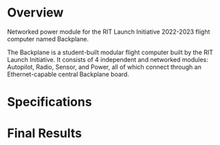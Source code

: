 # Overview
Networked power module for the RIT Launch Initiative 2022-2023 flight computer named Backplane. 

The Backplane is a student-built modular flight computer built by the RIT Launch Initiative. It consists of 4 independent and networked modules: Autopilot, Radio, Sensor, and Power, all of which connect through an Ethernet-capable central Backplane board.

# Specifications

# 

# Final Results